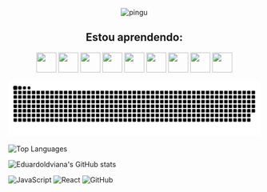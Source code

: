 <p align="center">
  <img src="https://cdn.pfps.gg/banners/5584-pingu.png" alt="pingu" width="1000px" />
</p>
<h2 align="center">Estou aprendendo:</h2>
<p align="center">
  <img loading="lazy" src="https://cdn.jsdelivr.net/gh/devicons/devicon@latest/icons/python/python-original.svg" width="40" height="40"/>
  <img loading="lazy" src="https://cdn.jsdelivr.net/gh/devicons/devicon/icons/linux/linux-original.svg" width="40" height="40"/>
  <img loading="lazy" src="https://cdn.jsdelivr.net/gh/devicons/devicon@latest/icons/html5/html5-original.svg" width="40" height="40"/>
  <img loading="lazy" src="https://cdn.jsdelivr.net/gh/devicons/devicon@latest/icons/css3/css3-original.svg" width="40" height="40"/>
  <img loading="lazy" src="https://cdn.jsdelivr.net/gh/devicons/devicon@latest/icons/javascript/javascript-original.svg" width="40" height="40"/>
  <img loading="lazy" src="https://cdn.jsdelivr.net/gh/devicons/devicon@latest/icons/insomnia/insomnia-original.svg" width="40" height="40"/>
  <img loading="lazy" src="https://cdn.jsdelivr.net/gh/devicons/devicon@latest/icons/git/git-original.svg" width="40" height="40"/>
  <img loading="lazy" src="https://cdn.jsdelivr.net/gh/devicons/devicon@latest/icons/vim/vim-original.svg" width="40" height="40"/>
  <img loading="lazy" src="https://cdn.jsdelivr.net/gh/devicons/devicon@latest/icons/react/react-original.svg" width="40" height="40"/>
</p>

![Snake animation](https://github.com/eduardoldviana/eduardoldviana/blob/output/github-contribution-grid-snake.svg)

![Top Languages](https://github-readme-stats.vercel.app/api/top-langs/?username=eduardoldviana&layout=compact&theme=tokyonight)

![Eduardoldviana's GitHub stats](https://github-readme-stats.vercel.app/api?username=eduardoldviana&show_icons=true&theme=tokyonight)

![JavaScript](https://img.shields.io/badge/-JavaScript-F7DF1E?style=flat-square&logo=javascript&logoColor=black)
![React](https://img.shields.io/badge/-React-61DAFB?style=flat-square&logo=react&logoColor=black)
![GitHub](https://img.shields.io/badge/-GitHub-181717?style=flat-square&logo=github)

